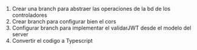 1. Crear una branch para abstraer las operaciones de la bd de los controladores
2. Crear branch para configurar bien el cors
3. Configurar branch para implementar el validarJWT desde el modelo del server
4. Convertir el codigo a Typescript